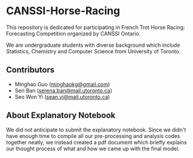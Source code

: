 # CANSSI-Horse-Racing

This repository is dedicated for participating in French Trot Horse Racing: Forecasting Competition organized by CANSSI Ontario.

We are undergraduate students with diverse background which include Statistics, Chemistry and Computer Science from University of Toronto.

## Contributors

- Minghao Guo (minghaokg@gmail.com)
- Seri Ban (serena.ban@mail.utoronto.ca)
- Seo Won Yi (sean.yi@mail.utoronto.ca)

## About Explanatory Notebook

We did not anticipate to submit the explanatory notebook. Since we didn't have enough time to compile all our pre-processing and analysis codes together neatly, we instead created a pdf document which briefly explains our thought process of what and how we came up with the final model.

